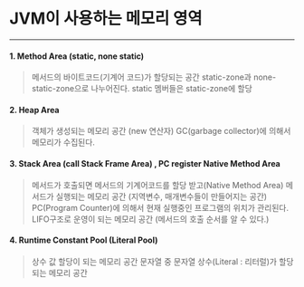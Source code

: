 # JVM이 사용하는 메모리 영역

---
#### 1. Method Area (static, none static)
> 메서드의 바이트코드(기계어 코드)가 할당되는 공간
> static-zone과 none-static-zone으로 나누어진다.
> static 멤버들은 static-zone에 할당
#### 2. Heap Area
> 객체가 생성되는 메모리 공간 (new 연산자)
> GC(garbage collector)에 의해서 메모리가 수집된다.
#### 3. Stack Area (call Stack Frame Area) , PC register Native Method Area
> 메서드가 호출되면 메서드의 기계어코드를 할당 받고(Native Method Area) 메서드가 실행되는 메모리 공간 (지역변수, 매개변수들이 만들어지는 공간)
> PC(Program Counter)에 의해서 현재 실행중인 프로그램의 위치가 관리된다.
> LIFO구조로 운영이 되는 메모리 공간 (메서드의 호출 순서를 알 수 있다.)
#### 4. Runtime Constant Pool (Literal Pool)
> 상수 값 할당이 되는 메모리 공간
> 문자열 중 문자열 상수(Literal : 리터럴)가 할당 되는 메모리 공간